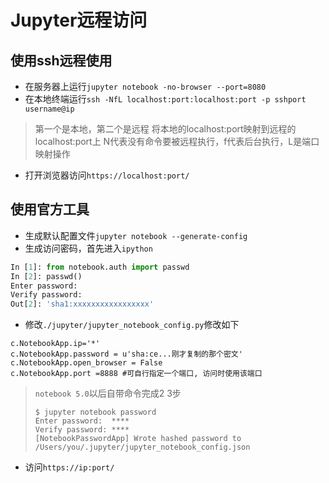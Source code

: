 # Jupyter远程访问

## 使用ssh远程使用
* 在服务器上运行`jupyter notebook -no-browser --port=8080` 
* 在本地终端运行`ssh -NfL localhost:port:localhost:port -p sshport username@ip`
> 第一个是本地，第二个是远程
> 将本地的localhost:port映射到远程的localhost:port上
> N代表没有命令要被远程执行，f代表后台执行，L是端口映射操作
* 打开浏览器访问`https://localhost:port/`

## 使用官方工具
* 生成默认配置文件`jupyter notebook --generate-config`
* 生成访问密码，首先进入`ipython`
```python
In [1]: from notebook.auth import passwd
In [2]: passwd()
Enter password:
Verify password:
Out[2]: 'sha1:xxxxxxxxxxxxxxxxx'
```
* 修改`./jupyter/jupyter_notebook_config.py`修改如下
```
c.NotebookApp.ip='*'
c.NotebookApp.password = u'sha:ce...刚才复制的那个密文'
c.NotebookApp.open_browser = False
c.NotebookApp.port =8888 #可自行指定一个端口, 访问时使用该端口
```
> `notebook 5.0`以后自带命令完成2 3步
> ```
> $ jupyter notebook password
> Enter password:  ****
> Verify password: ****
> [NotebookPasswordApp] Wrote hashed password to /Users/you/.jupyter/jupyter_notebook_config.json
> ```

* 访问`https://ip:port/`

